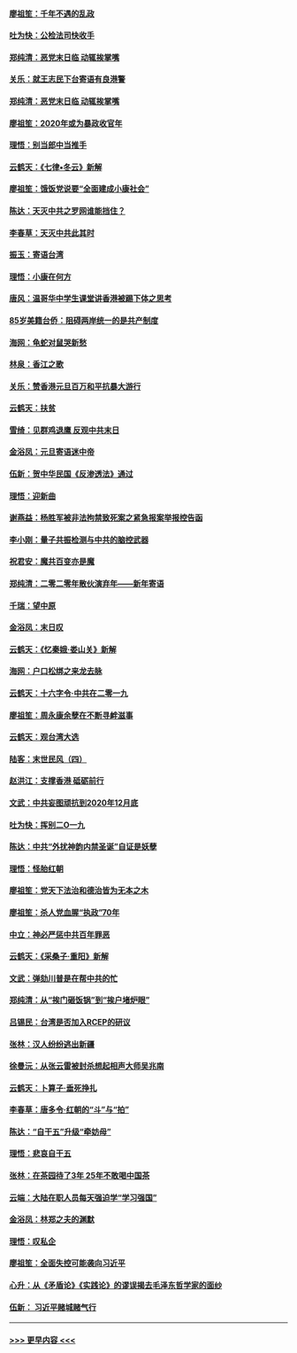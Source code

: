 #### [廖祖笙：千年不遇的乱政](../pages/nsc993/n11770373.md?t=01060844) 
#### [吐为快：公检法司快收手](../pages/nsc993/n11770359.md?t=01060844) 
#### [郑纯清：恶党末日临 动辄挨掌嘴](../pages/nsc993/n11769912.md?t=01060844) 
#### [关乐：就王志民下台寄语有良港警](../pages/nsc993/n11769903.md?t=01060844) 
#### [郑纯清：恶党末日临 动辄挨掌嘴](../pages/nsc993/n11769356.md?t=01060844) 
#### [廖祖笙：2020年或为暴政收官年](../pages/nsc993/n11768216.md?t=01060844) 
#### [理悟：别当郎中当推手](../pages/nsc993/n11768243.md?t=01060844) 
#### [云鹤天：《七律▪冬云》新解](../pages/nsc993/n11768204.md?t=01060844) 
#### [廖祖笙：饿饭党说要“全面建成小康社会”](../pages/nsc993/n11767482.md?t=01060844) 
#### [陈达：天灭中共之罗网谁能挡住？](../pages/nsc993/n11767465.md?t=01060844) 
#### [李春草：天灭中共此其时](../pages/nsc993/n11767452.md?t=01060844) 
#### [振玉：寄语台湾](../pages/nsc993/n11767432.md?t=01060844) 
#### [理悟：小康在何方](../pages/nsc993/n11767394.md?t=01060844) 
#### [唐风：温哥华中学生课堂讲香港被踢下体之思考](../pages/nsc993/n11766848.md?t=01060844) 
#### [85岁美籍台侨：阻碍两岸统一的是共产制度](../pages/nsc993/n11765043.md?t=01060844) 
#### [海网：龟蛇对鼠哭新愁](../pages/nsc993/n11764895.md?t=01060844) 
#### [林泉：香江之歌](../pages/nsc993/n11764415.md?t=01060844) 
#### [关乐：赞香港元旦百万和平抗暴大游行](../pages/nsc993/n11764382.md?t=01060844) 
#### [云鹤天：扶贫](../pages/nsc993/n11764245.md?t=01060844) 
#### [雪绮：见群鸡退鹰  反观中共末日](../pages/nsc993/n11762112.md?t=01060844) 
#### [金浴凤：元旦寄语迷中帝](../pages/nsc993/n11761788.md?t=01060844) 
#### [伍新：贺中华民国《反渗透法》通过](../pages/nsc993/n11761994.md?t=01060844) 
#### [理悟：迎新曲](../pages/nsc993/n11761152.md?t=01060844) 
#### [谢燕益：杨胜军被非法拘禁致死案之紧急报案举报控告函](../pages/nsc993/n11756134.md?t=01060844) 
#### [李小刚：量子共振检测与中共的脑控武器](../pages/nsc993/n11754518.md?t=01060844) 
#### [祝君安：魔共百变亦是魔](../pages/nsc993/n11754469.md?t=01060844) 
#### [郑纯清：二零二零年散伙演弃年——新年寄语](../pages/nsc993/n11754195.md?t=01060844) 
#### [千瑞：望中原](../pages/nsc993/n11754159.md?t=01060844) 
#### [金浴凤：末日叹](../pages/nsc993/n11752359.md?t=01060844) 
#### [云鹤天：《忆秦娥‧娄山关》新解](../pages/nsc993/n11752348.md?t=01060844) 
#### [海网：户口松绑之来龙去脉](../pages/nsc993/n11752328.md?t=01060844) 
#### [云鹤天：十六字令‧中共在二零一九](../pages/nsc993/n11752305.md?t=01060844) 
#### [廖祖笙：周永康余孽在不断寻衅滋事](../pages/nsc993/n11751013.md?t=01060844) 
#### [云鹤天：观台湾大选](../pages/nsc993/n11751007.md?t=01060844) 
#### [陆客：末世民风（四）](../pages/nsc993/n11749203.md?t=01060844) 
#### [赵洪江：支撑香港 砥砺前行](../pages/nsc993/n11748482.md?t=01060844) 
#### [文武：中共妄图顽抗到2020年12月底](../pages/nsc993/n11748446.md?t=01060844) 
#### [吐为快：挥别二O一九](../pages/nsc993/n11748411.md?t=01060844) 
#### [陈达：中共“外扰神韵内禁圣诞”自证是妖孽](../pages/nsc993/n11748226.md?t=01060844) 
#### [理悟：怪胎红朝](../pages/nsc993/n11748206.md?t=01060844) 
#### [廖祖笙：党天下法治和德治皆为无本之木](../pages/nsc993/n11748135.md?t=01060844) 
#### [廖祖笙：杀人党血腥“执政”70年](../pages/nsc993/n11745144.md?t=01060844) 
#### [中立：神必严惩中共百年罪恶](../pages/nsc993/n11744970.md?t=01060844) 
#### [云鹤天：《采桑子‧重阳》新解](../pages/nsc993/n11744948.md?t=01060844) 
#### [文武：弹劾川普是在帮中共的忙](../pages/nsc993/n11744758.md?t=01060844) 
#### [郑纯清：从“挨门砸饭锅”到“挨户堵炉眼”](../pages/nsc993/n11744745.md?t=01060844) 
#### [吕锡民：台湾是否加入RCEP的研议](../pages/nsc993/n11744701.md?t=01060844) 
#### [张林：汉人纷纷逃出新疆](../pages/nsc993/n11743530.md?t=01060844) 
#### [徐曼沅：从张云雷被封杀想起相声大师吴兆南](../pages/nsc993/n11741816.md?t=01060844) 
#### [云鹤天：卜算子‧垂死挣扎](../pages/nsc993/n11739956.md?t=01060844) 
#### [李春草：唐多令‧红朝的“斗”与“拍”](../pages/nsc993/n11739830.md?t=01060844) 
#### [陈达：“自干五”升级“牵妨母”](../pages/nsc993/n11739724.md?t=01060844) 
#### [理悟：悲哀自干五](../pages/nsc993/n11739547.md?t=01060844) 
#### [张林：在茶园待了3年 25年不敢喝中国茶](../pages/nsc993/n11739240.md?t=01060844) 
#### [云端：大陆在职人员每天强迫学“学习强国”](../pages/nsc993/n11738735.md?t=01060844) 
#### [金浴凤：林郑之夫的渊默](../pages/nsc993/n11737735.md?t=01060844) 
#### [理悟：叹私企](../pages/nsc993/n11737715.md?t=01060844) 
#### [廖祖笙：全面失控可能袭向习近平](../pages/nsc993/n11737704.md?t=01060844) 
#### [心升：从《矛盾论》《实践论》的谬误揭去毛泽东哲学家的面纱](../pages/nsc993/n11736962.md?t=01060844) 
#### [伍新： 习近平赌城赌气行](../pages/nsc993/n11736929.md?t=01060844) 

----
#### [ >>> 更早内容 <<< ](../indexes/nsc993-earlier.md)
